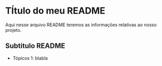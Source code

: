 # TÍtulo do meu README
Aqui nesse arquivo README teremos as informações relativas ao nosso projeto. 

## Subtitulo README
- Tópicos 1: blabla
